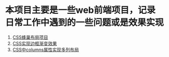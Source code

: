 # 本项目主要是一些web前端项目，记录日常工作中遇到的一些问题或是效果实现
1. [CSS蜂巢布局项目](https://xubinbin2016.github.io/webProject/cssBeesLayout/)
2. [CSS实现边框渐变效果](https://xubinbin2016.github.io/webProject/borderImage/)
3. [CSS中columns属性实现多列布局](https://xubinbin2016.github.io/webProject/cssColumns/)